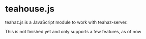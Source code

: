 # teahouse.js
teahaz.js is a JavaScript module to work with teahaz-server.



This is not finished yet and only supports a few features, as of now
